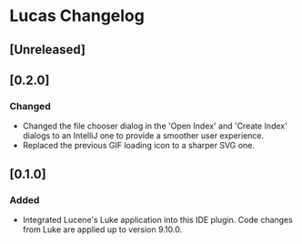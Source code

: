 <!-- Keep a Changelog guide -> https://keepachangelog.com -->

# Lucas Changelog

## [Unreleased]

## [0.2.0]
### Changed
- Changed the file chooser dialog in the 'Open Index' and 'Create Index' dialogs to an IntelliJ one to provide
a smoother user experience.
- Replaced the previous GIF loading icon to a sharper SVG one. 

## [0.1.0]
### Added
- Integrated Lucene's Luke application into this IDE plugin. Code changes from Luke are applied up to version 9.10.0. 
